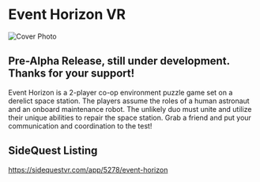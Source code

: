# Event Horizon VR
![Cover Photo](https://cdn.sidequestvr.com/file/120952/event-horizonpng.PNG)

## Pre-Alpha Release, still under development. Thanks for your support!
Event Horizon is a 2-player co-op environment puzzle game set on a derelict space station. The players assume the roles of a human astronaut and an onboard maintenance robot. The unlikely duo must unite and utilize their unique abilities to repair the space station. Grab a friend and put your communication and coordination to the test!

## SideQuest Listing
https://sidequestvr.com/app/5278/event-horizon
